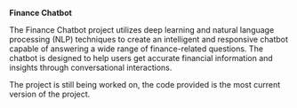**Finance Chatbot**

The Finance Chatbot project utilizes deep learning and natural language processing (NLP) 
techniques to create an intelligent and responsive chatbot capable of answering a wide 
range of finance-related questions. The chatbot is designed to help users get accurate 
financial information and insights through conversational interactions.

The project is still being worked on, the code provided is the most current version of 
the project. 
